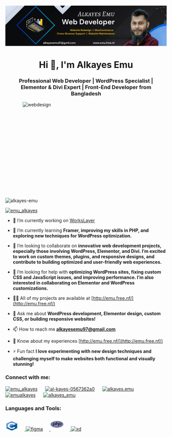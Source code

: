 ![logo](https://raw.githubusercontent.com/Alkayesemu97/Alkayes-Emu/refs/heads/main/www.emu.free.nf%20(1).png)

<h1 align="center">Hi 👋, I'm Alkayes Emu</h1>
<h3 align="center">Professional Web Developer | WordPress Specialist | Elementor & Divi Expert | Front-End Developer from Bangladesh</h3>

<img align="right" alt="webdesign" width="450" height="300" src="https://shorturl.at/8OTrT">

<p align="left"> <img src="https://komarev.com/ghpvc/?username=alkayes-emu&label=Profile%20views&color=0e75b6&style=flat" alt="alkayes-emu" /> </p>

<p align="left"> <a href="https://twitter.com/emu_alkayes" target="blank"><img src="https://img.shields.io/twitter/follow/emu_alkayes?logo=twitter&style=for-the-badge" alt="emu_alkayes" /></a> </p>

- 🔭 I’m currently working on [WorksLayer](https://www.greauxx.com/)

- 🌱 I’m currently learning **Framer, improving my skills in PHP, and exploring new techniques for WordPress optimization.**

- 👯 I’m looking to collaborate on **innovative web development projects, especially those involving WordPress, Elementor, and Divi. I’m excited to work on custom themes, plugins, and responsive designs, and contribute to building optimized and user-friendly web experiences.**

- 🤝 I’m looking for help with **optimizing WordPress sites, fixing custom CSS and JavaScript issues, and improving performance. I’m also interested in collaborating on Elementor and WordPress customizations.**

- 👨‍💻 All of my projects are available at [http://emu.free.nf/](http://emu.free.nf/)

- 💬 Ask me about **WordPress development, Elementor design, custom CSS, or building responsive websites!**

- 📫 How to reach me **alkayesemu97@gmail.com**

- 📄 Know about my experiences [http://emu.free.nf/](http://emu.free.nf/)

- ⚡ Fun fact **I love experimenting with new design techniques and challenging myself to make websites both functional and visually stunning!**

<h3 align="left">Connect with me:</h3>
<p align="left" style="margin-bottom: 20px;">
<a href="https://twitter.com/emu_alkayes" target="blank"><img align="center" src="https://raw.githubusercontent.com/rahuldkjain/github-profile-readme-generator/master/src/images/icons/Social/twitter.svg" alt="emu_alkayes" height="20" width="20" style="margin-right: 20px;" /></a>
<a href="https://linkedin.com/in/al-kayes-0567362a0" target="blank"><img align="center" src="https://raw.githubusercontent.com/rahuldkjain/github-profile-readme-generator/master/src/images/icons/Social/linked-in-alt.svg" alt="al-kayes-0567362a0" height="20" width="20" style="margin-right: 20px;" /></a>
<a href="https://fb.com/alkayes.emu" target="blank"><img align="center" src="https://raw.githubusercontent.com/rahuldkjain/github-profile-readme-generator/master/src/images/icons/Social/facebook.svg" alt="alkayes.emu" height="20" width="20" style="margin-right: 20px;" /></a>
<a href="https://instagram.com/emualkayes" target="blank"><img align="center" src="https://raw.githubusercontent.com/rahuldkjain/github-profile-readme-generator/master/src/images/icons/Social/instagram.svg" alt="emualkayes" height="20" width="20" style="margin-right: 20px;" /></a>
<a href="https://www.behance.net/alkayes_emu" target="blank"><img align="center" src="https://raw.githubusercontent.com/rahuldkjain/github-profile-readme-generator/master/src/images/icons/Social/behance.svg" alt="alkayes_emu" height="20" width="20" /></a>
</p>

<h3 align="left">Languages and Tools:</h3>
<p align="left" style="margin-top: 20px;">
<a href="https://www.cprogramming.com/" target="_blank" rel="noreferrer"> <img src="https://raw.githubusercontent.com/devicons/devicon/master/icons/c/c-original.svg" alt="c" width="40" height="30" style="margin-right: 20px;" /> </a> 
<a href="https://www.figma.com/" target="_blank" rel="noreferrer"> <img src="https://www.vectorlogo.zone/logos/figma/figma-icon.svg" alt="figma" width="40" height="40" style="margin-right: 20px;" /> </a> 
<a href="https://www.php.net" target="_blank" rel="noreferrer"> <img src="https://raw.githubusercontent.com/devicons/devicon/master/icons/php/php-original.svg" alt="php" width="40" height="40" style="margin-right: 20px;" /> </a> 
<a href="https://www.adobe.com/products/xd.html" target="_blank" rel="noreferrer"> <img src="https://cdn.worldvectorlogo.com/logos/adobe-xd.svg" alt="xd" width="40" height="40" /> </a> 
</p>
